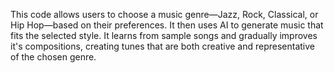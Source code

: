 This code allows users to choose a music genre—Jazz, Rock, Classical, or Hip Hop—based on their preferences. 
It then uses AI to generate music that fits the selected style. 
It learns from sample songs and gradually improves it's compositions, creating tunes that are both creative and representative of the chosen genre.
